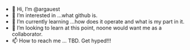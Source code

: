 - 👋 Hi, I’m @argauest
- 👀 I’m interested in ...what github is.
- 🌱 I’m currently learning ...how does it operate and what is my part in it.
- 💞️ I’m looking to learn at this point, noone would want me as a collaborator.
- 📫 How to reach me ... TBD. Get hyped!!!

<!---
argauest/argauest is a ✨ special ✨ repository because its `README.md` (this file) appears on your GitHub profile.
You can click the Preview link to take a look at your changes.
--->
